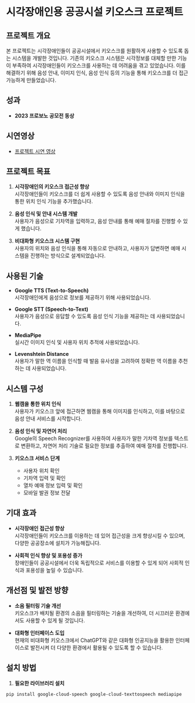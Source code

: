# 시각장애인용 공공시설 키오스크 프로젝트

## 프로젝트 개요

본 프로젝트는 시각장애인들이 공공시설에서 키오스크를 원활하게 사용할 수 있도록 돕는 시스템을 개발한 것입니다. 기존의 키오스크 시스템은 시각정보를 대체할 만한 기능이 부족하여 시각장애인들이 키오스크를 사용하는 데 어려움을 겪고 있었습니다. 이를 해결하기 위해 음성 안내, 이미지 인식, 음성 인식 등의 기능을 통해 키오스크를 더 접근 가능하게 만들었습니다.

## 성과

- **2023 프로보노 공모전 동상**

## 시연영상

- [프로젝트 시연 영상](https://youtu.be/XTOYjmnN90k?si=xnQPqVwiFYVzEfSa)

## 프로젝트 목표

1. **시각장애인의 키오스크 접근성 향상**  
   시각장애인들이 키오스크를 더 쉽게 사용할 수 있도록 음성 안내와 이미지 인식을 통한 위치 인식 기능을 추가했습니다.

2. **음성 인식 및 안내 시스템 개발**  
   사용자가 음성으로 기차역을 입력하고, 음성 안내를 통해 예매 절차를 진행할 수 있게 했습니다.

3. **비대화형 키오스크 시스템 구현**  
   사용자의 위치와 음성 인식을 통해 자동으로 안내하고, 사용자가 답변하면 예매 시스템을 진행하는 방식으로 설계되었습니다.

## 사용된 기술

- **Google TTS (Text-to-Speech)**  
  시각장애인에게 음성으로 정보를 제공하기 위해 사용되었습니다.

- **Google STT (Speech-to-Text)**  
  사용자가 음성으로 응답할 수 있도록 음성 인식 기능을 제공하는 데 사용되었습니다.

- **MediaPipe**  
  실시간 이미지 인식 및 사용자 위치 추적에 사용되었습니다.

- **Levenshtein Distance**  
  사용자가 말한 역 이름을 인식할 때 발음 유사성을 고려하여 정확한 역 이름을 추천하는 데 사용되었습니다.

## 시스템 구성

1. **웹캠을 통한 위치 인식**  
   사용자가 키오스크 앞에 접근하면 웹캠을 통해 이미지를 인식하고, 이를 바탕으로 음성 안내 서비스를 시작합니다.

2. **음성 인식 및 자연어 처리**  
   Google의 Speech Recognizer를 사용하여 사용자가 말한 기차역 정보를 텍스트로 변환하고, 자연어 처리 기술로 필요한 정보를 추출하여 예매 절차를 진행합니다.

3. **키오스크 서비스 단계**  
   - 사용자 위치 확인
   - 기차역 입력 및 확인
   - 열차 예매 정보 입력 및 확인
   - 모바일 발권 정보 전달

## 기대 효과

- **시각장애인 접근성 향상**  
  시각장애인들이 키오스크를 이용하는 데 있어 접근성을 크게 향상시킬 수 있으며, 다양한 공공장소에 설치가 가능해집니다.
  
- **사회적 인식 향상 및 포용성 증가**  
  장애인들이 공공시설에서 더욱 독립적으로 서비스를 이용할 수 있게 되어 사회적 인식과 포용성을 높일 수 있습니다.

## 개선점 및 발전 방향

- **소음 필터링 기술 개선**  
  키오스크가 배치될 환경의 소음을 필터링하는 기술을 개선하여, 더 시끄러운 환경에서도 사용할 수 있게 될 것입니다.

- **대화형 인터페이스 도입**  
  현재의 비대화형 키오스크에서 ChatGPT와 같은 대화형 인공지능을 활용한 인터페이스로 발전시켜 더 다양한 환경에서 활용될 수 있도록 할 수 있습니다.

## 설치 방법

1. **필요한 라이브러리 설치**

```bash
pip install google-cloud-speech google-cloud-texttospeech mediapipe
